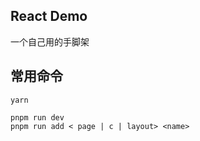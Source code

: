## React Demo

一个自己用的手脚架

## 常用命令

```shell
yarn
```

```shell
pnpm run dev
pnpm run add < page | c | layout> <name>
```
